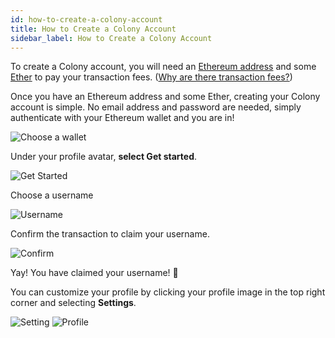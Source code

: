 ```yaml
---
id: how-to-create-a-colony-account
title: How to Create a Colony Account
sidebar_label: How to Create a Colony Account
---
```


To create a Colony account, you will need an [Ethereum address](docs/how-to-get-an-etherem-wallet-address) and some [Ether]() to pay your transaction fees. ([Why are there transaction fees?]())

Once you have an Ethereum address and some Ether, creating your Colony account is simple. No email address and password are needed, simply authenticate with your Ethereum wallet and you are in!

![Choose a wallet](assets/how-to-create-a-colony-account/1.png)

Under your profile avatar, **select Get started**.

![Get Started](assets/how-to-create-a-colony-account/2.png)

Choose a username

![Username](assets/how-to-create-a-colony-account/3.png)

Confirm the transaction to claim your username.

![Confirm](assets/how-to-create-a-colony-account/4.png)

Yay! You have claimed your username!  🎉

You can customize your profile by clicking your profile image in the top right corner and selecting **Settings**.

![Setting](assets/how-to-create-a-colony-account/5.png) ![Profile](assets/how-to-create-a-colony-account/6.png)
